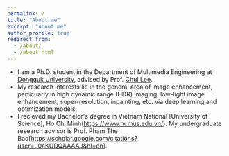 ```yaml
---
permalink: /
title: "About me"
excerpt: "About me"
author_profile: true
redirect_from: 
  - /about/
  - /about.html
---
```


* I am a Ph.D. student in the Department of Multimedia Engineering at [Dongguk University](http://www.dongguk.edu/), advised by Prof. [Chul Lee](http://cilab.dongguk.edu/).
* My research interests lie in the general area of image enhancement, particuarly in high dynamic range (HDR) imaging, low-light image enhancement, super-resolution, inpainting, etc. via deep learning and optimization models.
* I recieved my Bachelor's degree in Vietnam National [University of Science], Ho Chi Minh(https://www.hcmus.edu.vn/). My undergraduate research advisor is Prof. Pham The Bao[https://scholar.google.com/citations?user=u0aKUDQAAAAJ&hl=en].
